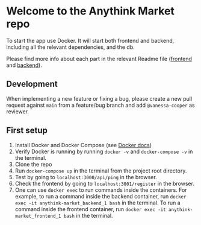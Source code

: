 # Welcome to the Anythink Market repo

To start the app use Docker. It will start both frontend and backend, including all the relevant dependencies, and the db.

Please find more info about each part in the relevant Readme file ([frontend](frontend/readme.md) and [backend](backend/README.md)).

## Development

When implementing a new feature or fixing a bug, please create a new pull request against `main` from a feature/bug branch and add `@vanessa-cooper` as reviewer.

## First setup

<!-- **[TODO 05/01/2018 @vanessa-cooper]:** _It's been a while since anyone ran a fresh copy of this repo. I think it's worth documenting the steps needed to install and run the repo on a new machine?_ -->
1. Install Docker and Docker Compose (see [Docker docs](https://docs.docker.com/compose/install/))
2. Verify Docker is running by running `docker -v` and `docker-compose -v` in the terminal.
3. Clone the repo
4. Run `docker-compose up` in the terminal from the project root directory.
5. Test by going to `localhost:3000/api/ping` in the browser.
6. Check the frontend by going to `localhost:3001/register` in the browser.
7. One can use `docker exec` to run commands inside the containers. For example, to run a command inside the backend container, run `docker exec -it anythink-market_backend_1 bash` in the terminal. To run a command inside the frontend container, run `docker exec -it anythink-market_frontend_1 bash` in the terminal.
